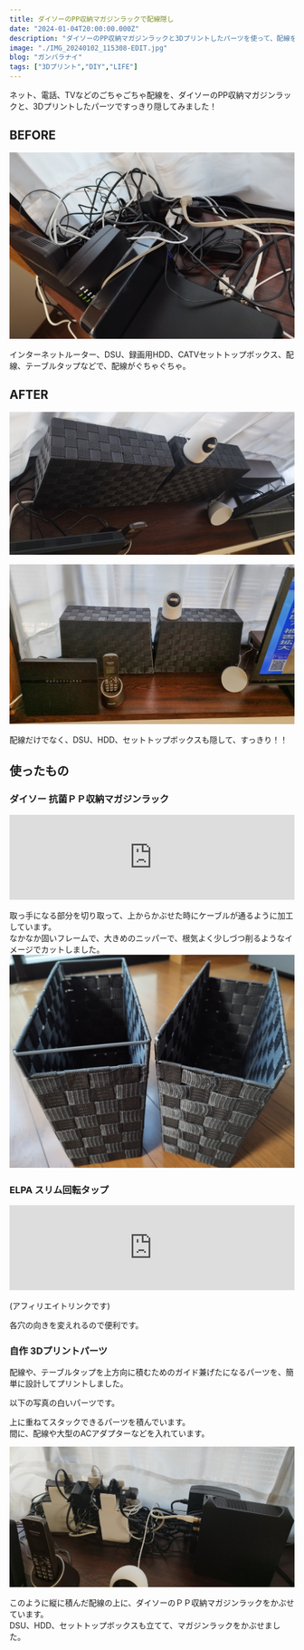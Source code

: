 ```yaml
---
title: ダイソーのPP収納マガジンラックで配線隠し
date: "2024-01-04T20:00:00.000Z"
description: "ダイソーのPP収納マガジンラックと3Dプリントしたパーツを使って、配線をきれいに隠してみました！"
image: "./IMG_20240102_115308-EDIT.jpg"
blog: "ガンバラナイ"
tags: ["3Dプリント","DIY","LIFE"]
---
```

ネット、電話、TVなどのごちゃごちゃ配線を、ダイソーのPP収納マガジンラックと、3Dプリントしたパーツですっきり隠してみました！

## BEFORE
![](IMG_20231224_160903.jpg)

インターネットルーター、DSU、録画用HDD、CATVセットトップボックス、配線、テーブルタップなどで、配線がぐちゃぐちゃ。

## AFTER
![](IMG_20240102_115302.jpg)

![](IMG_20240102_115308-EDIT.jpg)

配線だけでなく、DSU、HDD、セットトップボックスも隠して、すっきり！！

## 使ったもの

### ダイソー 抗菌ＰＰ収納マガジンラック
<iframe title="抗菌ＰＰ収納マガジンラック" src="https://hatenablog-parts.com/embed?url=https://jp.daisonet.com/collections/living0205/products/4550480256153" style="width:100%;height:150px; max-width:600px; margin-left:auto; margin-right:auto;" frameborder="0" scrolling="no" loading="lazy"></iframe>

取っ手になる部分を切り取って、上からかぶせた時にケーブルが通るように加工しています。  
なかなか固いフレームで、大きめのニッパーで、根気よく少しづつ削るようなイメージでカットしました。  
![](IMG_20231224_160845.jpg)

### ELPA スリム回転タップ
<iframe title="Amazon.co.jp: エルパ (ELPA) スリムタップ 雷ガード 延長コード 7個口 2ｍ 回転 耐雷 WBS-SL702SB(WD) : パソコン・周辺機器" src="https://hatenablog-parts.com/embed?url=https://www.amazon.co.jp/ELPA-%E8%80%90%E9%9B%B77%E5%80%8B%E5%8F%A32m%E3%82%B9%E3%83%AA%E3%83%A0%E5%9B%9E%E8%BB%A2%E3%82%BF%E3%83%83%E3%83%97-%E5%B7%AE%E8%BE%BC%E5%8F%A3%E3%81%8C180%E2%84%83%E5%9B%9E%E8%BB%A2-%E4%BB%AE%E5%9B%BA%E5%AE%9A%E7%94%A8%E3%82%A2%E3%82%BF%E3%83%83%E3%83%81%E3%83%A1%E3%83%B3%E3%83%88%E4%BB%98-WBS-SL702SB/dp/B07H93L6VY?hvadid=296010899260&hvpos=&hvnetw=g&hvrand=1769556554631682872&hvpone=&hvptwo=&hvqmt=&hvdev=c&hvdvcmdl=&hvlocint=&hvlocphy=9158113&hvtargid=pla-646306916850&psc=1&mcid=159221f466c9302b9ef969d6a84747a6&th=1&psc=1&linkCode=sl1&tag=seyaorg-22&linkId=802c6e1a8c80739499a42c5e022f4f00&language=ja_JP&ref_=as_li_ss_tl" style="width:100%;height:150px; max-width:600px; margin-left:auto; margin-right:auto;" frameborder="0" scrolling="no" loading="lazy"></iframe>

(アフィリエイトリンクです)

各穴の向きを変えれるので便利です。

### 自作 3Dプリントパーツ

配線や、テーブルタップを上方向に積むためのガイド兼げたになるパーツを、簡単に設計してプリントしました。

以下の写真の白いパーツです。

上に重ねてスタックできるパーツを積んでいます。  
間に、配線や大型のACアダプターなどを入れています。  

![](IMG_20240102_115344.jpg)


このように縦に積んだ配線の上に、ダイソーのＰＰ収納マガジンラックをかぶせています。  
DSU、HDD、セットトップボックスも立てて、マガジンラックをかぶせました。


